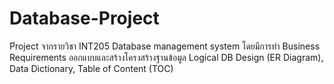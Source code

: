 # Database-Project
P่roject จากรายวิชา INT205 Database management system โดยมีการทำ Business Requirements ออกแบบและสร้างโครงสร้างฐานข้อมูล Logical DB Design (ER Diagram), Data Dictionary, Table of Content (TOC)
